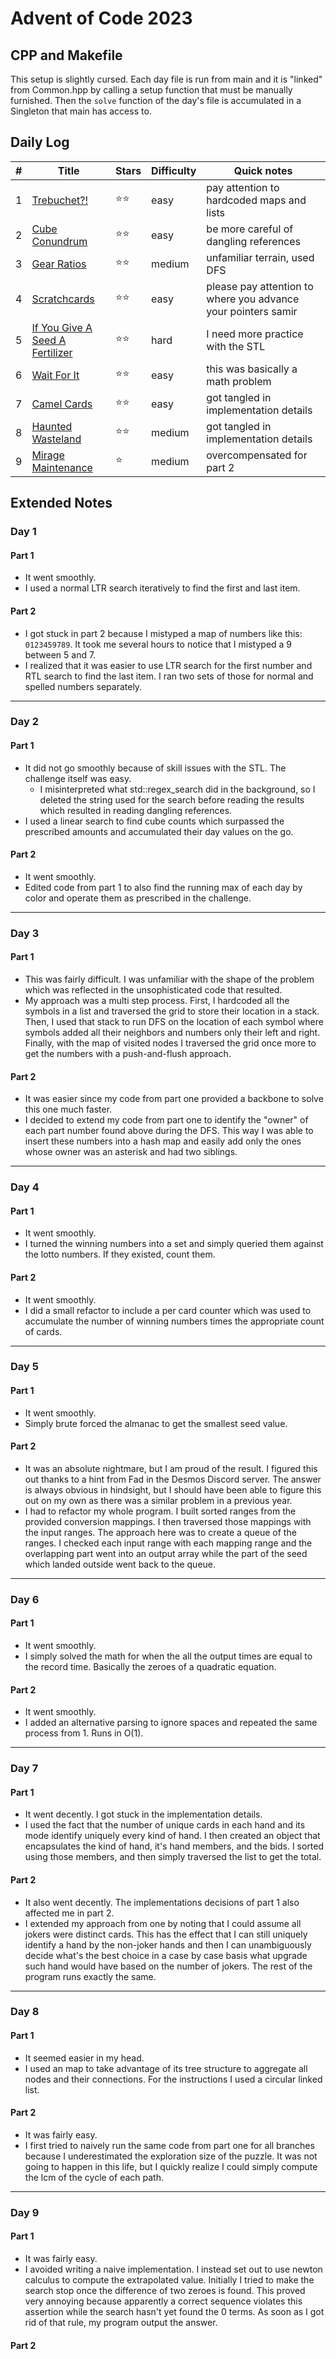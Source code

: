 # Advent of Code 2023
## CPP and Makefile

This setup is slightly cursed. Each day file is run from main and it is "linked" from Common.hpp by calling a setup function that must be manually furnished. Then the `solve` function of the day's file is accumulated in a Singleton that main has access to.

## Daily Log

| # | Title | Stars | Difficulty | Quick notes |
| - | - | - | - | ----- |
| 1 | [Trebuchet?!](#day-1) | ⭐⭐ | easy | pay attention to hardcoded maps and lists |
| 2 | [Cube Conundrum](#day-2) | ⭐⭐ | easy | be more careful of dangling references |
| 3 | [Gear Ratios](#day-3) | ⭐⭐ | medium | unfamiliar terrain, used DFS |
| 4 | [Scratchcards](#day-4) | ⭐⭐ | easy | please pay attention to where you advance your pointers samir |
| 5 | [If You Give A Seed A Fertilizer](#day-5) | ⭐⭐ | hard | I need more practice with the STL |
| 6 | [Wait For It](#day-6) | ⭐⭐ | easy | this was basically a math problem |
| 7 | [Camel Cards](#day-7) | ⭐⭐ | easy | got tangled in implementation details |
| 8 | [Haunted Wasteland](#day-8) | ⭐⭐ | medium | got tangled in implementation details |
| 9 | [Mirage Maintenance](#day-9) | ⭐ | medium | overcompensated for part 2 |

<!-- | \# | Title | Stars | Difficulty | Quick notes | -->


## Extended Notes
### Day 1
#### Part 1
* It went smoothly.
* I used a normal LTR search iteratively to find the first and last item.

#### Part 2
* I got stuck in part 2 because I mistyped a map of numbers like this: `0123459789`. It took me several hours to notice that I mistyped a 9 between 5 and 7.
* I realized that it was easier to use LTR search for the first number and RTL search to find the last item. I ran two sets of those for normal and spelled numbers separately.

---
### Day 2
#### Part 1
* It did not go smoothly because of skill issues with the STL. The challenge itself was easy.
  * I misinterpreted what std::regex_search did in the background, so I deleted the string used for the search before reading the results which resulted in reading dangling references.
* I used a linear search to find cube counts which surpassed the prescribed amounts and accumulated their day values on the go.

#### Part 2
* It went smoothly.
* Edited code from part 1 to also find the running max of each day by color and operate them as prescribed in the challenge.

---
### Day 3
#### Part 1
* This was fairly difficult. I was unfamiliar with the shape of the problem which was reflected in the unsophisticated code that resulted.
* My approach was a multi step process. First, I hardcoded all the symbols in a list and traversed the grid to store their location in a stack. Then, I used that stack to run DFS on the location of each symbol where symbols added all their neighbors and numbers only their left and right. Finally, with the map of visited nodes I traversed the grid once more to get the numbers with a push-and-flush approach.

#### Part 2
* It was easier since my code from part one provided a backbone to solve this one much faster.
* I decided to extend my code from part one to identify the "owner" of each part number found above during the DFS. This way I was able to insert these numbers into a hash map and easily add only the ones whose owner was an asterisk and had two siblings.

---
### Day 4
#### Part 1
* It went smoothly.
* I turned the winning numbers into a set and simply queried them against the lotto numbers. If they existed, count them.
#### Part 2
* It went smoothly.
* I did a small refactor to include a per card counter which was used to accumulate the number of winning numbers times the appropriate count of cards.

---
### Day 5
#### Part 1
* It went smoothly.
* Simply brute forced the almanac to get the smallest seed value.
#### Part 2
* It was an absolute nightmare, but I am proud of the result. I figured this out thanks to a hint from Fad in the Desmos Discord server. The answer is always obvious in hindsight, but I should have been able to figure this out on my own as there was a similar problem in a previous year. 
* I had to refactor my whole program. I built sorted ranges from the provided conversion mappings. I then traversed those mappings with the input ranges. The approach here was to create a queue of the ranges. I checked each input range with each mapping range and the overlapping part went into an output array while the part of the seed which landed outside went back to the queue.

---
### Day 6
#### Part 1
* It went smoothly.
* I simply solved the math for when the all the output times are equal to the record time. Basically the zeroes of a quadratic equation.
#### Part 2
* It went smoothly.
* I added an alternative parsing to ignore spaces and repeated the same process from 1. Runs in O(1).

---
### Day 7
#### Part 1
* It went decently. I got stuck in the implementation details.
* I used the fact that the number of unique cards in each hand and its mode identify uniquely every kind of hand. I then created an object that encapsulates the kind of hand, it's hand members, and the bids. I sorted using those members, and then simply traversed the list to get the total.

#### Part 2
* It also went decently. The implementations decisions of part 1 also affected me in part 2.
* I extended my approach from one by noting that I could assume all jokers were distinct cards. This has the effect that I can still uniquely identify a hand by the non-joker hands and then I can unambiguously decide what's the best choice in a case by case basis what upgrade such hand would have based on the number of jokers. The rest of the program runs exactly the same.

---
### Day 8
#### Part 1
* It seemed easier in my head.
* I used an map to take advantage of its tree structure to aggregate all nodes and their connections. For the instructions I used a circular linked list.
#### Part 2
* It was fairly easy.
* I first tried to naively run the same code from part one for all branches because I underestimated the exploration size of the puzzle. It was not going to happen in this life, but I quickly realize I could simply compute the lcm of the cycle of each path.

---
### Day 9
#### Part 1
* It was fairly easy.
* I avoided writing a naive implementation. I instead set out to use newton calculus to compute the extrapolated value. Initially I tried to make the search stop once the difference of two zeroes is found. This proved very annoying because apparently a correct sequence violates this assertion while the search hasn't yet found the 0 terms. As soon as I got rid of that rule, my program output the answer.
#### Part 2

<!-- ---
### Day \#
#### Part 1
#### Part 2 -->
